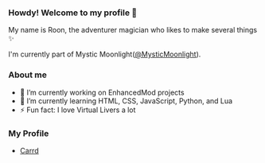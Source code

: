 ### Howdy! Welcome to my profile 👋
My name is Roon, the adventurer magician who likes to make several things ✨

I'm currently part of Mystic Moonlight([@MysticMoonlight](https://github.com/MysticMoonlight)).

### About me
- 🔭 I’m currently working on EnhancedMod projects
- 🌱 I’m currently learning HTML, CSS, JavaScript, Python, and Lua
- ⚡ Fun fact: I love Virtual Livers a lot

### My Profile
- [Carrd](https://roonmoonlight.carrd.co)
